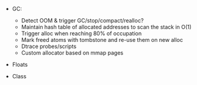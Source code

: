 * GC:
  - Detect OOM & trigger GC/stop/compact/realloc?
  - Maintain hash table of allocated addresses to scan the stack in O(1)
  - Trigger alloc when reaching 80% of occupation
  - Mark freed atoms with tombstone and re-use them on new alloc
  - Dtrace probes/scripts
  - Custom allocator based on mmap pages

* Floats
* Class
